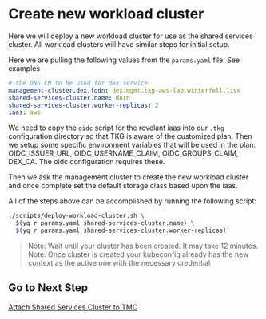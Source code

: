 # Create new workload cluster

Here we will deploy a new workload cluster for use as the shared services cluster.  All workload clusters will have similar steps for initial setup.

Here we are pulling the following values from the `params.yaml` file.  See examples

```yaml
# the DNS CN to be used for dex service
management-cluster.dex.fqdn: dex.mgmt.tkg-aws-lab.winterfell.live
shared-services-cluster.name: dorn
shared-services-cluster.worker-replicas: 2
iaas: aws
```

We need to copy the `oidc` script for the revelant iaas into our `.tkg` configuration directory so that TKG is aware of the customized plan.  Then we setup
some specific environment variables that will be used in the plan: OIDC_ISSUER_URL, OIDC_USERNAME_CLAIM, OIDC_GROUPS_CLAIM, DEX_CA.  The oidc configuration
requires these.  

Then we ask the management cluster to create the new workload cluster and once complete set the default storage class based upon the iaas.

All of the steps above can be accomplished by running the following script:

```bash
./scripts/deploy-workload-cluster.sh \
  $(yq r params.yaml shared-services-cluster.name) \
  $(yq r params.yaml shared-services-cluster.worker-replicas)
```

>Note: Wait until your cluster has been created. It may take 12 minutes.
>Note: Once cluster is created your kubeconfig already has the new context as the active one with the necessary credential

## Go to Next Step

[Attach Shared Services Cluster to TMC](02_attach_tmc_ssc.md)